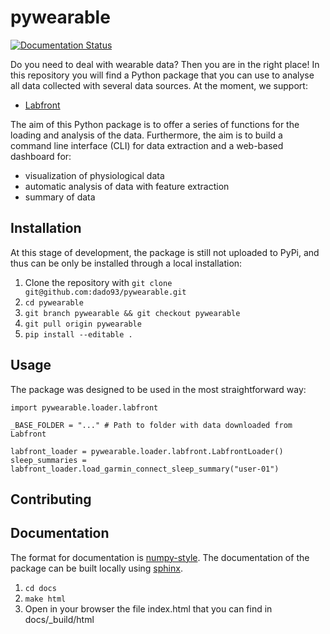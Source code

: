 # pywearable
[![Documentation Status](https://readthedocs.org/projects/pywearable/badge/?version=latest)](https://pywearable.readthedocs.io/en/latest/?badge=latest)

Do you need to deal with wearable data? Then you are in the right place!
In this repository you will find a Python package that you can use to analyse all data collected with several data sources. At the moment, we support:
- [Labfront](https://labfront.com/)

The aim of this Python package is to offer a series of functions for the loading and analysis of the data. Furthermore, the aim is to build a command line interface (CLI) for data extraction and a web-based dashboard for:
- visualization of physiological data
- automatic analysis of data with feature extraction
- summary of data

## Installation
At this stage of development, the package is still not uploaded to PyPi, and thus can be only be installed through a local installation:

1. Clone the repository with `git clone git@github.com:dado93/pywearable.git`
2. `cd pywearable`
3. `git branch pywearable && git checkout pywearable`
4. `git pull origin pywearable`
3. `pip install --editable .`

## Usage
The package was designed to be used in the most straightforward way:

```
import pywearable.loader.labfront

_BASE_FOLDER = "..." # Path to folder with data downloaded from Labfront

labfront_loader = pywearable.loader.labfront.LabfrontLoader()
sleep_summaries = labfront_loader.load_garmin_connect_sleep_summary("user-01")
```

## Contributing

## Documentation
The format for documentation is [numpy-style](https://numpydoc.readthedocs.io/en/latest/format.html).
The documentation of the package can be built locally using [sphinx](www.sphinx-doc.org).
1. `cd docs`
2. `make html`
3. Open in your browser the file index.html that you can find in docs/_build/html